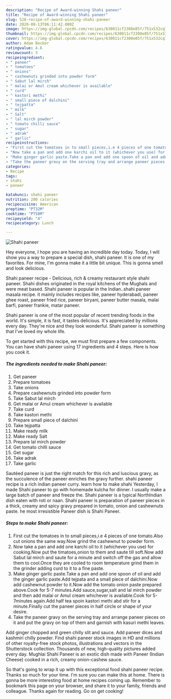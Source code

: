 ```yaml
---
description: "Recipe of Award-winning Shahi paneer"
title: "Recipe of Award-winning Shahi paneer"
slug: 528-recipe-of-award-winning-shahi-paneer
date: 2020-08-13T06:11:42.000Z
image: https://img-global.cpcdn.com/recipes/630011cf2308e85f/751x532cq70/shahi-paneer-recipe-main-photo.jpg
thumbnail: https://img-global.cpcdn.com/recipes/630011cf2308e85f/751x532cq70/shahi-paneer-recipe-main-photo.jpg
cover: https://img-global.cpcdn.com/recipes/630011cf2308e85f/751x532cq70/shahi-paneer-recipe-main-photo.jpg
author: Adam Becker
ratingvalue: 4.6
reviewcount: 3
recipeingredient:
- " paneer"
- " tomatoes"
- " onions"
- " cashewnuts grinded into powder form"
- " Sabut lal mirch"
- " malai or Amul cream whichever is available"
- " curd"
- " kastori methi"
- " small piece of dalchini"
- " tejpatta"
- " milk"
- " Salt"
- " lal mirch powder"
- " tomato chilli sauce"
- " sugar"
- " adrak"
- " garlic"
recipeinstructions:
- "First cut the tomatoes in to small pieces,i.e 4 pieces of one tomato.Also cut onions the same way.Now grind the cashewnut to powder form."
- "Now take a pan and add one karchi oil to it (whichever you use) for cooking.Now put the timatoes,onion to them and saute till soft.Now add Sabut lal mirch and saute for a minute and switch off the gas and allow them to cool.Once they are cooled to room temperature grind them in the grinder adding curd to it to a fine paste."
- "Make ginger garlic paste.Take a pan and add one spoon of oil and add the ginger garlic paste.Add tejpata and a small piece of dalchini.Now add cashewnut powder to it.Now add the tomato onion paste prepared above.Cook for 5-7 minutes.Add sauce,sugar,salt and lal mirch powder and then add malai or Amul cream whichever is available.Cook for 5-7minutes again.Add half tea spoin kastori methi abd stir for a minute.Finally cut the paneer pieces in half circle or shape of your desire."
- "Take the paneer gravy on the serving tray and arrange paneer pieces on it and put the gravy on top of them and garnish with kasuri methi leaves."
categories:
- Recipe
tags:
- shahi
- paneer

katakunci: shahi paneer 
nutrition: 200 calories
recipecuisine: American
preptime: "PT32M"
cooktime: "PT58M"
recipeyield: "4"
recipecategory: Lunch

---
```



![Shahi paneer](https://img-global.cpcdn.com/recipes/630011cf2308e85f/751x532cq70/shahi-paneer-recipe-main-photo.jpg)

Hey everyone, I hope you are having an incredible day today. Today, I will show you a way to prepare a special dish, shahi paneer. It is one of my favorites. For mine, I'm gonna make it a little bit unique. This is gonna smell and look delicious.

Shahi paneer recipe - Delicious, rich &amp; creamy restaurant style shahi paneer. Shahi dishes originated in the royal kitchens of the Mughals and were meat based. Shahi paneer is popular in the Indian..shahi paneer masala recipe. it mainly includes recipes like, paneer hyderabadi, paneer ghee roast, paneer fried rice, paneer biryani, paneer butter masala, malai barfi, paneer frankie, matar paneer.

Shahi paneer is one of the most popular of recent trending foods in the world. It's simple, it is fast, it tastes delicious. It's appreciated by millions every day. They're nice and they look wonderful. Shahi paneer is something that I've loved my whole life.


To get started with this recipe, we must first prepare a few components. You can have shahi paneer using 17 ingredients and 4 steps. Here is how you cook it.

<!--inarticleads1-->

##### The ingredients needed to make Shahi paneer:

1. Get  paneer
1. Prepare  tomatoes
1. Take  onions
1. Prepare  cashewnuts grinded into powder form
1. Take  Sabut lal mirch
1. Get  malai or Amul cream whichever is available
1. Take  curd
1. Take  kastori methi
1. Prepare  small piece of dalchini
1. Take  tejpatta
1. Make ready  milk
1. Make ready  Salt
1. Prepare  lal mirch powder
1. Get  tomato chilli sauce
1. Get  sugar
1. Take  adrak
1. Take  garlic


Sautéed paneer is just the right match for this rich and luscious gravy, as the succulence of the paneer enriches the gravy further. shahi paneer recipe is a rich indian paneer curry. learn how to make shahi Yesterday, I made Shahi paneer to go with homemade kulcha for dinner. I usually make a large batch of paneer and freeze the. Shahi paneer is a typical NorthIndian dish eaten with roti or naan. Shahi paneer is preparation of paneer pieces in a thick, creamy and spicy gravy prepared in tomato, onion and cashewnuts paste. he most irresistible Paneer dish is Shahi Paneer. 

<!--inarticleads2-->

##### Steps to make Shahi paneer:

1. First cut the tomatoes in to small pieces,i.e 4 pieces of one tomato.Also cut onions the same way.Now grind the cashewnut to powder form.
1. Now take a pan and add one karchi oil to it (whichever you use) for cooking.Now put the timatoes,onion to them and saute till soft.Now add Sabut lal mirch and saute for a minute and switch off the gas and allow them to cool.Once they are cooled to room temperature grind them in the grinder adding curd to it to a fine paste.
1. Make ginger garlic paste.Take a pan and add one spoon of oil and add the ginger garlic paste.Add tejpata and a small piece of dalchini.Now add cashewnut powder to it.Now add the tomato onion paste prepared above.Cook for 5-7 minutes.Add sauce,sugar,salt and lal mirch powder and then add malai or Amul cream whichever is available.Cook for 5-7minutes again.Add half tea spoin kastori methi abd stir for a minute.Finally cut the paneer pieces in half circle or shape of your desire.
1. Take the paneer gravy on the serving tray and arrange paneer pieces on it and put the gravy on top of them and garnish with kasuri methi leaves.


Add ginger chopped and green chilly slit and sauce. Add paneer dices and kashmiri chilly powder. Find shahi paneer stock images in HD and millions of other royalty-free stock photos, illustrations and vectors in the Shutterstock collection. Thousands of new, high-quality pictures added every day. Mughlai Shahi Paneer is an exotic dish made with Paneer (Indian Cheese) cooked in a rich, creamy onion-cashew sauce. 

So that's going to wrap it up with this exceptional food shahi paneer recipe. Thanks so much for your time. I'm sure you can make this at home. There is gonna be more interesting food at home recipes coming up. Remember to bookmark this page on your browser, and share it to your family, friends and colleague. Thanks again for reading. Go on get cooking!
